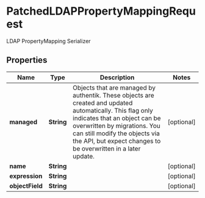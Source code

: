 

# PatchedLDAPPropertyMappingRequest

LDAP PropertyMapping Serializer

## Properties

| Name | Type | Description | Notes |
|------------ | ------------- | ------------- | -------------|
|**managed** | **String** | Objects that are managed by authentik. These objects are created and updated automatically. This flag only indicates that an object can be overwritten by migrations. You can still modify the objects via the API, but expect changes to be overwritten in a later update. |  [optional] |
|**name** | **String** |  |  [optional] |
|**expression** | **String** |  |  [optional] |
|**objectField** | **String** |  |  [optional] |



